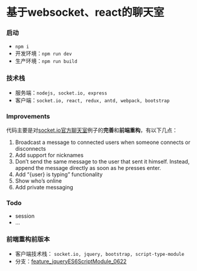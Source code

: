 # 基于websocket、react的聊天室

### 启动
- `npm i`
- 开发环境：`npm run dev`
- 生产环境：`npm run build`

### 技术栈
- 服务端：`nodejs, socket.io, express`
- 客户端：`socket.io, react, redux, antd, webpack, bootstrap`

### Improvements
代码主要是对[socket.io官方聊天室](httphttps://socket.io/get-started/chat/)例子的**完善**和**前端重构**，有以下几点：

1. Broadcast a message to connected users when someone connects or disconnects
1. Add support for nicknames
1. Don’t send the same message to the user that sent it himself. Instead, append the message directly as soon as he presses enter.
1. Add “{user} is typing” functionality
1. Show who’s online
1. Add private messaging

### Todo
- session
- ...

### 前端重构前版本
- 客户端技术栈： `socket.io, jquery, bootstrap, script-type-module`
- 分支：[feature_jqueryES6ScriptModule_0622](httphttps://github.com/Martin0417/websocket-chatroom/tree/feature_jqueryES6ScriptModule_0622)